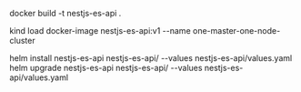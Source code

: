docker build -t nestjs-es-api .

kind load docker-image nestjs-es-api:v1 --name one-master-one-node-cluster

helm install nestjs-es-api nestjs-es-api/ --values nestjs-es-api/values.yaml
helm upgrade nestjs-es-api nestjs-es-api/ --values nestjs-es-api/values.yaml